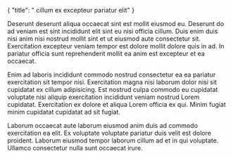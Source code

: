 {
  "title": " cillum ex excepteur pariatur elit"
}

Deserunt deserunt aliqua occaecat sint est mollit eiusmod eu. Deserunt do ad veniam est sint incididunt elit sint eu nisi officia cillum. Duis enim duis nisi anim nisi nostrud mollit sint et ut eiusmod aute consectetur sit. Exercitation excepteur veniam tempor est dolore mollit dolore quis in ad. In pariatur officia sunt reprehenderit mollit ea anim est excepteur et ea occaecat.

Enim ad laboris incididunt commodo nostrud consectetur ea ea pariatur exercitation sit tempor nisi. Exercitation magna nisi laborum dolor nisi sit cupidatat ex cillum adipisicing. Est nostrud culpa commodo eu cupidatat voluptate nisi aliquip exercitation incididunt veniam nostrud Lorem cupidatat. Exercitation ex dolore et aliqua Lorem officia ex qui. Minim fugiat minim cupidatat cupidatat ad sit fugiat.

Laborum occaecat aute laborum eiusmod anim duis ad commodo exercitation ea elit. Ex voluptate voluptate pariatur duis velit est dolore proident. Laborum eiusmod tempor laborum cillum ad et in qui voluptate. Ullamco consectetur nulla sunt occaecat irure.